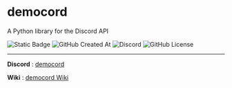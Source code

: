 # democord
A Python library for the Discord API


![Static Badge](https://img.shields.io/badge/version-0.9b6-yellow)
![GitHub Created At](https://img.shields.io/github/created-at/almostDemoPy/democord?style=flat)
![Discord](https://img.shields.io/discord/1267703591863586858?style=flat)
![GitHub License](https://img.shields.io/github/license/almostDemoPy/democord)


---

**Discord** : [democord](<https://discord.gg/xkYmzuwMFv>)

**Wiki**    : [democord Wiki](<https://github.com/almostDemoPy/democord/wiki#democord>)